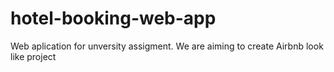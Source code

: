 # hotel-booking-web-app
Web aplication for unversity assigment. We are aiming to create Airbnb look like project
